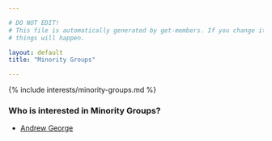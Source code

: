 ```yaml
---

# DO NOT EDIT!
# This file is automatically generated by get-members. If you change it, bad
# things will happen.

layout: default
title: "Minority Groups"

---
```


{% include interests/minority-groups.md %}

### Who is interested in Minority Groups?


* [Andrew George](/members/andrew-george.html)
